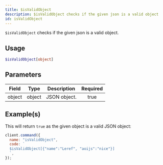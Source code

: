 ```yaml
---
title: $isValidObject
description: $isValidObject checks if the given json is a valid object.
id: isValidObject
---
```


`$isValidObject` checks if the given json is a valid object.

## Usage

```php
$isValidObject[object]
```

## Parameters

| Field  | Type   | Description  | Required |
| ------ | ------ | ------------ | :------: |
| object | object | JSON object. |   true   |

## Example(s)

This will return `true` as the given object is a valid JSON object:

```javascript
client.command({
  name: "isValidObject",
  code: `
  $isValidObject[{"name":"Leref", "aoijs":"nice"}]
  `,
});
```
